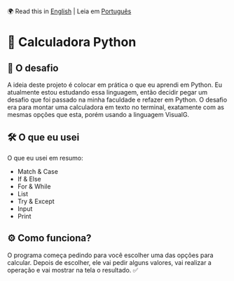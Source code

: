 🌍 Read this in [English](README.md) | Leia em [Português](README.pt.md)

# 🧮 Calculadora Python
## 🎯 O desafio

A ideia deste projeto é colocar em prática o que eu aprendi em Python. Eu atualmente estou estudando essa linguagem, então decidir pegar um desafio que foi passado na minha faculdade e refazer em Python. O desafio era para montar uma calculadora em texto no terminal, exatamente com as mesmas opções que esta, porém usando a linguagem VisualG.

## 🛠️ O que eu usei

O que eu usei em resumo:
- Match & Case
- If & Else
- For & While
- List
- Try & Except
- Input
- Print

## ⚙️ Como funciona?

O programa começa pedindo para você escolher uma das opções para calcular. Depois de escolher, ele vai pedir alguns valores, vai realizar a operação e vai mostrar na tela o resultado. ✅
